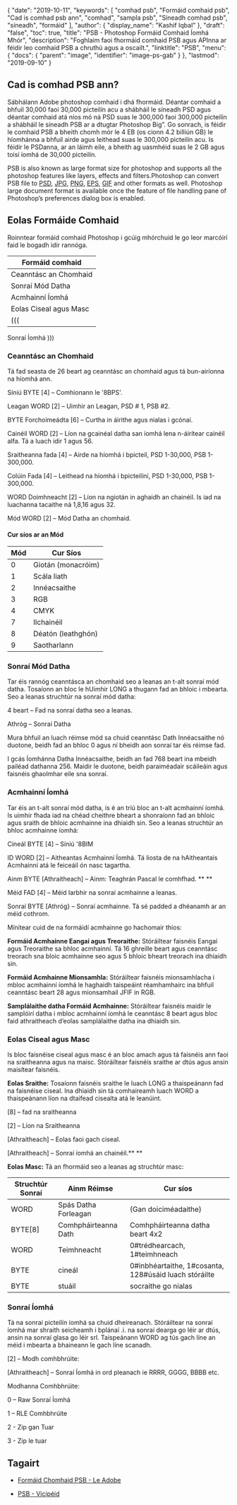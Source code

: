 {
  "date": "2019-10-11",
  "keywords": [
"comhad psb",
"Formáid comhaid psb",
"Cad is comhad psb ann",
"comhad",
"sampla psb",
"Síneadh comhad psb",
"síneadh",
"formáid"
],
  "author": {
    "display_name": "Kashif Iqbal"
},
  "draft": "false",
  "toc": true,
  "title": "PSB - Photoshop Formáid Comhaid Íomhá Mhór",
  "description": "Foghlaim faoi fhormáid comhaid PSB agus APInna ar féidir leo comhaid PSB a chruthú agus a oscailt.",
  "linktitle": "PSB",
  "menu": {
    "docs": {
      "parent": "image",
      "identifier": "image-ps-gab"
}
},
  "lastmod": "2019-09-10"
}

## Cad is comhad PSB ann?
Sábhálann Adobe photoshop comhaid i dhá fhormáid. Déantar comhaid a bhfuil 30,000 faoi 30,000 picteilín acu a shábháil le síneadh PSD agus déantar comhaid atá níos mó ná PSD suas le 300,000 faoi 300,000 picteilín a shábháil le síneadh PSB ar a dtugtar Photoshop Big”. Go sonrach, is féidir le comhaid PSB a bheith chomh mór le 4 EB (os cionn 4.2 billiún GB) le híomhánna a bhfuil airde agus leithead suas le 300,000 picteilín acu. Is féidir le PSDanna, ar an láimh eile, a bheith ag uasmhéid suas le 2 GB agus toisí íomhá de 30,000 picteilín.

PSB is also known as large format size for photoshop and supports all the photoshop features like layers, effects and filters.Photoshop can convert PSB file to [PSD](/image/psd/), [JPG](/image/jpeg/), [PNG](/image/png/), [EPS](/page-description-language/eps/), [GIF](/image/gif/) and other formats as well. Photoshop large document format is available once the feature of file handling pane of Photoshop’s preferences dialog box is enabled.

## Eolas Formáide Comhaid ##

Roinntear formáid comhaid Photoshop i gcúig mhórchuid le go leor marcóirí faid le bogadh idir rannóga.

| Formáid comhaid
---|
| Ceanntásc an Chomhaid
|Sonraí Mód Datha
| Acmhainní Íomhá
|Eolas Ciseal agus Masc
|(((
Sonraí Íomhá
)))

### Ceanntásc an Chomhaid ###

Tá fad seasta de 26 beart ag ceanntásc an chomhaid agus tá bun-airíonna na híomhá ann.

Síniú BYTE [4] – Comhionann le '8BPS'.

Leagan WORD [2] – Uimhir an Leagan, PSD # 1, PSB #2.

BYTE Forchoimeádta [6] – Curtha in áirithe agus nialas i gcónaí.

Cainéil WORD [2] – Líon na gcainéal datha san íomhá lena n-áirítear cainéil alfa. Tá a luach idir 1 agus 56.

Sraitheanna fada [4] – Airde na híomhá i bpicteil, PSD 1-30,000, PSB 1-300,000.

Colúin Fada [4] – Leithead na híomhá i bpicteilíní, PSD 1-30,000, PSB 1-300,000.

WORD Doimhneacht [2] – Líon na ngiotán in aghaidh an chainéil. Is iad na luachanna tacaithe ná 1,8,16 agus 32.

Mód WORD [2] – Mód Datha an chomhaid.

#### Cur síos ar an Mód ####


|Mód|Cur Síos
---|---|
|0|Giotán (monacróim)
|1|Scála liath
|2|Innéacsaithe
|3|RGB
|4|CMYK
|7|Ilchainéil
|8|Déatón (leathghón)
|9|Saotharlann

### Sonraí Mód Datha ###

Tar éis rannóg ceanntásca an chomhaid seo a leanas an t-alt sonraí mód datha. Tosaíonn an bloc le hUimhir LONG a thugann fad an bhloic i mbearta. Seo a leanas struchtúr na sonraí mód datha:

4 beart – Fad na sonraí datha seo a leanas.

Athróg – Sonraí Datha

Mura bhfuil an luach réimse mód sa chuid ceanntásc Dath Innéacsaithe nó duotone, beidh fad an bhloc 0 agus ní bheidh aon sonraí tar éis réimse fad.

I gcás Íomhánna Datha Innéacsaithe, beidh an fad 768 beart ina mbeidh pailéad dathanna 256. Maidir le duotone, beidh paraiméadair scáileáin agus faisnéis ghaolmhar eile sna sonraí.

### Acmhainní Íomhá ###

Tar éis an t-alt sonraí mód datha, is é an tríú bloc an t-alt acmhainní íomhá. Is uimhir fhada iad na chéad cheithre bheart a shonraíonn fad an bhloic agus sraith de bhloic acmhainne ina dhiaidh sin. Seo a leanas struchtúr an bhloc acmhainne íomhá:

Cineál BYTE [4] – Síniú '8BIM

ID WORD [2] – Aitheantas Acmhainní Íomhá. Tá liosta de na hAitheantais Acmhainní atá le feiceáil ón nasc tagartha.

Ainm BYTE [Athraitheach] – Ainm: Teaghrán Pascal le comhfhad. ** **

Méid FAD [4] – Méid Iarbhír na sonraí acmhainne a leanas.

Sonraí BYTE [Athróg} – Sonraí acmhainne. Tá sé padded a dhéanamh ar an méid cothrom.

Mínítear cuid de na formáidí acmhainne go hachomair thíos:

**Formáid Acmhainne Eangaí agus Treoraithe:** Stóráiltear faisnéis Eangaí agus Treoraithe sa bhloc acmhainní. Tá 16 ghreille beart agus ceanntásc treorach sna bloic acmhainne seo agus 5 bhloic bheart treorach ina dhiaidh sin.

**Formáid Acmhainne Mionsamhla:** Stóráiltear faisnéis mionsamhlacha i mbloc acmhainní íomhá le haghaidh taispeáint réamhamhairc ina bhfuil ceanntásc beart 28 agus mionsamhail JFIF in RGB.

**Samplálaithe datha Formáid Acmhainne:** Stóráiltear faisnéis maidir le samplóirí datha i mbloc acmhainní íomhá le ceanntásc 8 beart agus bloc faid athraitheach d’eolas samplálaithe datha ina dhiaidh sin.

### Eolas Ciseal agus Masc ###

Is bloc faisnéise ciseal agus masc é an bloc amach agus tá faisnéis ann faoi na sraitheanna agus na maisc. Stóráiltear faisnéis sraithe ar dtús agus ansin maisítear faisnéis.

**Eolas Sraithe:** Tosaíonn faisnéis sraithe le luach LONG a thaispeánann fad na faisnéise ciseal. Ina dhiaidh sin tá comhaireamh luach WORD a thaispeánann líon na dtaifead cisealta atá le leanúint.

[8] – fad na sraitheanna

[2] – Líon na Sraitheanna

[Athraitheach] – Eolas faoi gach ciseal.

[Athraitheach] – Sonraí íomhá an chainéil.** **

**Eolas Masc:** Tá an fhormáid seo a leanas ag struchtúr masc:


|Struchtúr Sonraí|Ainm Réimse| Cur síos
---|---|---|
|WORD| Spás Datha Forleagan| (Gan doiciméadaithe)
|BYTE[8]| Comhpháirteanna Dath | Comhpháirteanna datha beart 4x2
|WORD| Teimhneacht| 0#trédhearcach, 1#teimhneach
|BYTE| cineál| 0#inbhéartaithe, 1#cosanta, 128#úsáid luach stóráilte
|BYTE| stuáil| socraithe go nialas

### Sonraí Íomhá ###

Tá na sonraí picteilín íomhá sa chuid dheireanach. Stóráiltear na sonraí íomhá mar shraith seicheamh i bplánaí .i. na sonraí dearga go léir ar dtús, ansin na sonraí glasa go léir srl. Taispeánann WORD ag tús gach líne an méid i mbearta a bhaineann le gach líne scanadh.

[2] – Modh comhbhrúite:

[Athraitheach] – Sonraí Íomhá in ord pleanach ie RRRR, GGGG, BBBB etc.

Modhanna Comhbhrúite:

0 – Raw Sonraí Íomhá

1 – RLE Comhbhrúite

2 - Zip gan Tuar

3 - Zip le tuar

## Tagairt ##

* [Formáid Chomhaid PSB - Le Adobe]( https://www.adobe.com/devnet-apps/photoshop/fileformatashtml/)

* [PSB - Vicipéid]( https://ga.wikipedia.org/wiki/Adobe_Photoshop#File_format)


